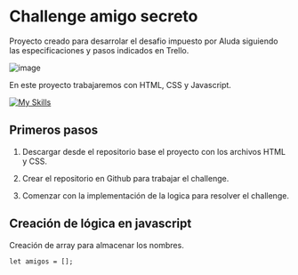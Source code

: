 # Challenge amigo secreto
Proyecto creado para desarrolar el desafio impuesto por Aluda siguiendo las especificaciones y pasos indicados en Trello. 


![image](https://github.com/user-attachments/assets/819075c7-2ea6-49cf-8a76-99a36c745f78)

En este proyecto trabajaremos con HTML, CSS y Javascript.

[![My Skills](https://skillicons.dev/icons?i=js,html,css)](https://skillicons.dev)

## Primeros pasos

1. Descargar desde el repositorio base el proyecto con los archivos HTML y CSS.

2. Crear el repositorio en Github para trabajar el challenge.

3. Comenzar con la implementación de la logica para resolver el challenge.

## Creación de lógica en javascript

Creación de array para almacenar los nombres.

``` let amigos = []; ```